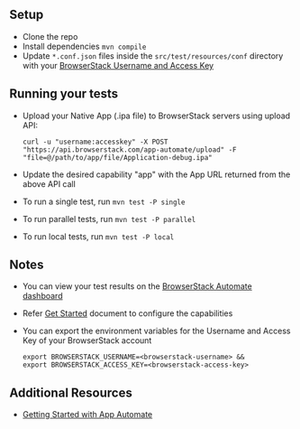 ## Setup

* Clone the repo
* Install dependencies `mvn compile`
* Update `*.conf.json` files inside the `src/test/resources/conf` directory with your [BrowserStack Username and Access Key](https://www.browserstack.com/accounts/settings)

## Running your tests

- Upload your Native App (.ipa file) to BrowserStack servers using upload API:

  ```
  curl -u "username:accesskey" -X POST "https://api.browserstack.com/app-automate/upload" -F "file=@/path/to/app/file/Application-debug.ipa"
  ```

- Update the desired capability "app" with the App URL returned from the above API call
- To run a single test, run `mvn test -P single`
- To run parallel tests, run `mvn test -P parallel`
- To run local tests, run `mvn test -P local`

## Notes
* You can view your test results on the [BrowserStack Automate dashboard](https://www.browserstack.com/automate)
* Refer [Get Started](https://www.browserstack.com/app-automate/get-started#getting-started) document to configure the capabilities
* You can export the environment variables for the Username and Access Key of your BrowserStack account

  ```
  export BROWSERSTACK_USERNAME=<browserstack-username> &&
  export BROWSERSTACK_ACCESS_KEY=<browserstack-access-key>
  ```

## Additional Resources
* [Getting Started with App Automate](https://www.browserstack.com/app-automate/get-started)
